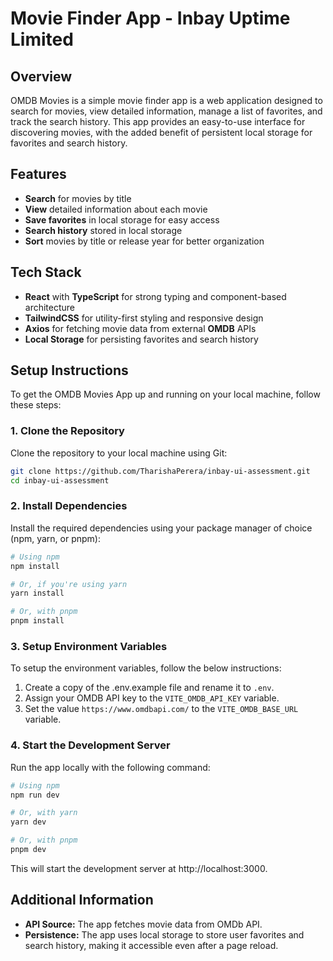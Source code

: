 # Movie Finder App - Inbay Uptime Limited

## Overview
OMDB Movies is a simple movie finder app is a web application designed to search for movies, view detailed information, manage a list of favorites, and track the search history. This app provides an easy-to-use interface for discovering movies, with the added benefit of persistent local storage for favorites and search history.

## Features
- **Search** for movies by title
- **View** detailed information about each movie
- **Save favorites** in local storage for easy access
- **Search history** stored in local storage
- **Sort** movies by title or release year for better organization

## Tech Stack
- **React** with **TypeScript** for strong typing and component-based architecture
- **TailwindCSS** for utility-first styling and responsive design
- **Axios** for fetching movie data from external **OMDB** APIs
- **Local Storage** for persisting favorites and search history

## Setup Instructions

To get the OMDB Movies App up and running on your local machine, follow these steps:

### 1. Clone the Repository
Clone the repository to your local machine using Git:
```bash
git clone https://github.com/TharishaPerera/inbay-ui-assessment.git
cd inbay-ui-assessment
```

### 2. Install Dependencies
Install the required dependencies using your package manager of choice (npm, yarn, or pnpm):
```bash
# Using npm
npm install

# Or, if you're using yarn
yarn install

# Or, with pnpm
pnpm install
```

### 3. Setup Environment Variables
To setup the environment variables, follow the below instructions:
1. Create a copy of the .env.example file and rename it to `.env`.
2. Assign your OMDB API key to the `VITE_OMDB_API_KEY` variable.
3. Set the value `https://www.omdbapi.com/` to the `VITE_OMDB_BASE_URL` variable.

### 4. Start the Development Server
Run the app locally with the following command:
```bash
# Using npm
npm run dev

# Or, with yarn
yarn dev

# Or, with pnpm
pnpm dev

```
This will start the development server at http://localhost:3000.

## Additional Information

- **API Source:** The app fetches movie data from OMDb API.
- **Persistence:** The app uses local storage to store user favorites and search history, making it accessible even after a page reload.